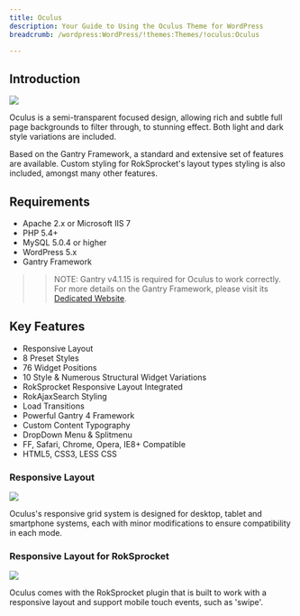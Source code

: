 ```yaml
---
title: Oculus
description: Your Guide to Using the Oculus Theme for WordPress
breadcrumb: /wordpress:WordPress/!themes:Themes/!oculus:Oculus

---
```


Introduction
-----

![][theme]

Oculus is a semi-transparent focused design, allowing rich and subtle full page backgrounds to filter through, to stunning effect. Both light and dark style variations are included.

Based on the Gantry Framework, a standard and extensive set of features are available. Custom styling for RokSprocket's layout types styling is also included, amongst many other features.

Requirements
-----

* Apache 2.x or Microsoft IIS 7
* PHP 5.4+
* MySQL 5.0.4 or higher
* WordPress 5.x
* Gantry Framework

>> NOTE: Gantry v4.1.15 is required for Oculus to work correctly. For more details on the Gantry Framework, please visit its [Dedicated Website][gantry].

Key Features
-----

* Responsive Layout
* 8 Preset Styles
* 76 Widget Positions
* 10 Style & Numerous Structural Widget Variations
* RokSprocket Responsive Layout Integrated
* RokAjaxSearch Styling
* Load Transitions
* Powerful Gantry 4 Framework
* Custom Content Typography
* DropDown Menu & Splitmenu
* FF, Safari, Chrome, Opera, IE8+ Compatible
* HTML5, CSS3, LESS CSS

### Responsive Layout

![][responsive]

Oculus's responsive grid system is designed for desktop, tablet and smartphone systems, each with minor modifications to ensure compatibility in each mode.

### Responsive Layout for RokSprocket

![][roksprocket]

Oculus comes with the RokSprocket plugin that is built to work with a responsive layout and support mobile touch events, such as 'swipe'.

[gantry]: http://gantry.org/
[gantry_install]: ../../start/gantry.md
[download]: http://www.rockettheme.com/wordpress-downloads/club/3516-oculus
[theme]: assets/oculus.jpeg
[responsive]: assets/responsive.jpg
[roksprocket]: assets/roksprocket.jpg
[filezilla]: https://filezilla-project.org
[launcher]: ../../start/rocketlauncher.md